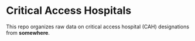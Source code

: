 # Critical Access Hospitals

This repo organizes raw data on critical access hospital (CAH) designations from **somewhere**.
